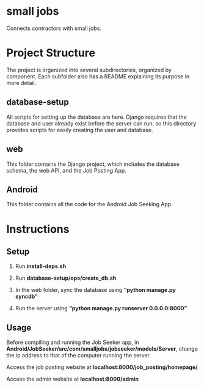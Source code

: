 # small jobs
Connects contractors with small jobs.

# Project Structure
The project is organized into several subdirectories, organized by component.  Each subfolder also has a README explaining its purpose in more detail.
## database-setup
All scripts for setting up the database are here.  Django requires that the database and user already exist before the server can run, so this directory provides scripts for easily creating the user and database.
## web
This folder contains the Django project, which includes the database schema, the web API, and the Job Posting App.
## Android
This folder contains all the code for the Android Job Seeking App.

# Instructions

## Setup
1. Run **install-deps.sh**  

2. Run **database-setup/ops/create_db.sh**  

3. In the web folder, sync the database using **“python manage.py syncdb”** 

4. Run the server using **“python manage.py runserver 0.0.0.0:8000”**  


## Usage
Before compiling and running the Job Seeker app, in **Android/JobSeeker/src/com/smalljobs/jobseeker/models/Server**, change the ip address to that of the computer running the server.  

Access the job posting website at **localhost:8000/job_posting/homepage/**

Access the admin website at **localhost:8000/admin**  


